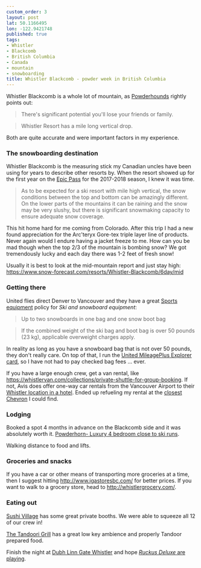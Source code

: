 ```yaml
---
custom_order: 3
layout: post
lat: 50.1166495
lon: -122.9421748
published: true
tags:
- Whistler
- Blackcomb
- British Columbia
- Canada
- mountain
- snowboarding
title: Whistler Blackcomb - powder week in British Columbia
---
```

Whistler Blackcomb is a whole lot of mountain,
as [Powderhounds](http://www.powderhounds.com/Canada/Whistler-Blackcomb/Ski-Resort.aspx) rightly points out:

> There's significant potential you'll lose your friends or family.

> Whistler Resort has a mile long vertical drop.

Both are quite accurate and were important factors in my experience.

### The snowboarding destination
Whistler Blackcomb is the measuring stick my Canadian uncles have been using for years to describe other
resorts by. When the resort showed up for the first year on the
[Epic Pass](https://www.epicpass.com/passes/epic-pass.aspx) for the 2017-2018 season, I knew it was time.

> As to be expected for a ski resort with mile high vertical, the snow conditions between the top and bottom can be amazingly different.
> On the lower parts of the mountains it can be raining and the snow may be very slushy, but there is significant snowmaking capacity to ensure adequate snow coverage.

This hit home hard for me coming from Colorado. After this trip I had a new found appreciation
for the Arc'teryx Gore-tex triple layer line of products. Never again would I endure
having a jacket freeze to me. How can you be mad though when the top 2/3 of the mountain is
bombing snow? We got tremendously lucky and each day there was 1-2 feet of fresh snow!

Usually it is best to look at the mid-mountain report and just stay high: <https://www.snow-forecast.com/resorts/Whistler-Blackcomb/6day/mid>

### Getting there
United flies direct Denver to Vancouver and they have a great
[Sports equipment](https://www.united.com/web/en-us/content/travel/baggage/sports.aspx?POS=US) policy for
_Ski and snowboard equipment_:

> Up to two snowboards in one bag and one snow boot bag

> If the combined weight of the ski bag and boot bag is over 50 pounds (23 kg), applicable overweight charges apply.

In reality as long as you have a snowboard bag that is not over 50 pounds, they don't really care.
On top of that, I run the [United MileagePlus Explorer card](https://www.referyourchasecard.com/215n/MXIDKJM0TW),
so I have not had to pay checked bag fees ... ever.

If you have a large enough crew, get a van rental, like <https://whistlervan.com/collections/private-shuttle-for-group-booking>.
If not, Avis does offer one-way car rentals from the Vancouver Airport to their [Whistler location in a hotel](https://www.avis.com/en/locations/ca/bc/whistler/wh9).
Ended up refueling my rental at the [closest Chevron](https://goo.gl/maps/4mgEtMq7nL12) I could find.

### Lodging
Booked a spot 4 months in advance on the Blackcomb side and it was absolutely worth it.
[Powderhorn- Luxury 4 bedroom close to ski runs](https://www.airbnb.com/rooms/9393723).

Walking distance to food and lifts.

### Groceries and snacks
If you have a car or other means of transporting more groceries at a time, then I suggest hitting
<http://www.igastoresbc.com/> for better prices. If you want to walk to a grocery store, head to
<http://whistlergrocery.com/>.

### Eating out
[Sushi Village](https://sushivillage.com/reservations/) has some great private booths. We were able to squeeze all 12 of our crew in!

[The Tandoori Grill](http://tandooriwhistler.com/) has a great low key ambience and properly Tandoor prepared food.

Finish the night at [Dubh Linn Gate Whistler](http://whistler.dubhlinngate.com/) and hope [_Ruckus Deluxe_ are playing](https://www.youtube.com/watch?v=RTK4HK9TORA).
